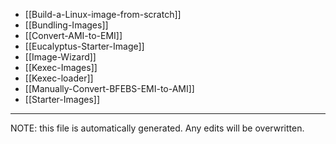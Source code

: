 * [[Build-a-Linux-image-from-scratch]]
* [[Bundling-Images]]
* [[Convert-AMI-to-EMI]]
* [[Eucalyptus-Starter-Image]]
* [[Image-Wizard]]
* [[Kexec-Images]]
* [[Kexec-loader]]
* [[Manually-Convert-BFEBS-EMI-to-AMI]]
* [[Starter-Images]]


*****
NOTE: this file is automatically generated. Any edits will be overwritten.

